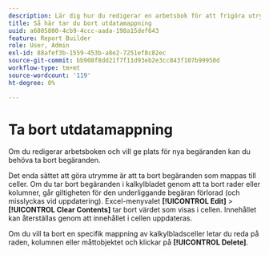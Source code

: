```yaml
---
description: Lär dig hur du redigerar en arbetsbok för att frigöra utrymme för nya begäranden genom att ta bort begäranden.
title: Så här tar du bort utdatamappning
uuid: a6805800-4cb9-4ccc-aada-198a15def643
feature: Report Builder
role: User, Admin
exl-id: 88afef3b-1559-453b-a8e2-7251ef8c82ec
source-git-commit: bb908f8dd21f7f11d93eb2e3cc843f107b99950d
workflow-type: tm+mt
source-wordcount: '119'
ht-degree: 0%

---
```


# Ta bort utdatamappning

Om du redigerar arbetsboken och vill ge plats för nya begäranden kan du behöva ta bort begäranden.

Det enda sättet att göra utrymme är att ta bort begäranden som mappas till celler. Om du tar bort begäranden i kalkylbladet genom att ta bort rader eller kolumner, går giltigheten för den underliggande begäran förlorad (och misslyckas vid uppdatering). Excel-menyvalet **[!UICONTROL Edit]** > **[!UICONTROL Clear Contents]** tar bort värdet som visas i cellen. Innehållet kan återställas genom att innehållet i cellen uppdateras.

Om du vill ta bort en specifik mappning av kalkylbladsceller letar du reda på raden, kolumnen eller måttobjektet och klickar på **[!UICONTROL Delete]**.
